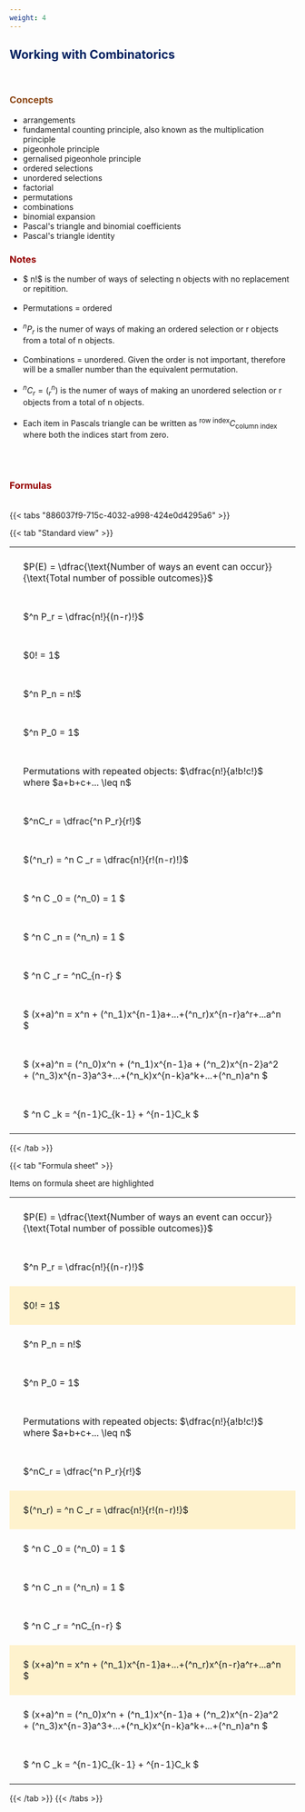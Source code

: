 ```yaml
---
weight: 4
---
```


## <span style="color:RGB(0,32,96"> Working with Combinatorics </span> 
<br>

### <span style="color:RGB(139,69,19)"> Concepts  </span>


* arrangements
* fundamental counting principle, also known as the multiplication principle
* pigeonhole principle
* gernalised pigeonhole principle
* ordered selections
* unordered selections
* factorial
* permutations
* combinations
* binomial expansion
* Pascal's triangle and binomial coefficients
* Pascal's triangle identity


### <span style="color:RGB(150,0,0)">  Notes </span>


* $ n!$ is the number of ways of selecting n objects with no replacement or repitition.
<BR><BR>
* Permutations = ordered
<BR><BR>
* $^nP_r$ is the numer of ways of making an ordered selection or r objects from a total of n objects.
<BR><BR>
* Combinations = unordered.  Given the order is not important, therefore will be a smaller number than the equivalent permutation.
<BR><BR>
* $^nC_r = (^n_r)$ is the numer of ways of making an unordered selection or r objects from a total of n objects.
<BR><BR>
* Each item in Pascals triangle can be written as $^{\text{row index}}C_{\text{column index}}$ where both the indices start from zero.
<BR><BR>



<br>


###  <span style="color:RGB(150,0,0)"> Formulas </span>
<br>
{{< tabs "886037f9-715c-4032-a998-424e0d4295a6" >}}

{{< tab "Standard view" >}}

<style type="text/css">
#T_42953 th.col_heading {
  text-align: left;
  font-size: 1em;
}
#T_42953 td {
  text-align: left;
  font-size: 1em;
  padding: 1.5em;
}
</style>
<table id="T_42953">
  <thead>
  </thead>
  <tbody>
    <tr>
      <td id="T_42953_row0_col0" class="data row0 col0" >$P(E) = \dfrac{\text{Number of ways an event can occur}}{\text{Total number of possible outcomes}}$</td>
    </tr>
    <tr>
      <td id="T_42953_row1_col0" class="data row1 col0" >$^n P_r = \dfrac{n!}{(n-r)!}$</td>
    </tr>
    <tr>
      <td id="T_42953_row2_col0" class="data row2 col0" >$0! = 1$</td>
    </tr>
    <tr>
      <td id="T_42953_row3_col0" class="data row3 col0" >$^n P_n = n!$</td>
    </tr>
    <tr>
      <td id="T_42953_row4_col0" class="data row4 col0" >$^n P_0 = 1$</td>
    </tr>
    <tr>
      <td id="T_42953_row5_col0" class="data row5 col0" >Permutations with repeated objects: $\dfrac{n!}{a!b!c!}$ where $a+b+c+... \leq n$</td>
    </tr>
    <tr>
      <td id="T_42953_row6_col0" class="data row6 col0" >$^nC_r = \dfrac{^n P_r}{r!}$</td>
    </tr>
    <tr>
      <td id="T_42953_row7_col0" class="data row7 col0" >$(^n_r) = ^n C _r = \dfrac{n!}{r!(n-r)!}$</td>
    </tr>
    <tr>
      <td id="T_42953_row8_col0" class="data row8 col0" >$ ^n C _0 = (^n_0) = 1 $</td>
    </tr>
    <tr>
      <td id="T_42953_row9_col0" class="data row9 col0" >$ ^n C _n = (^n_n) = 1 $</td>
    </tr>
    <tr>
      <td id="T_42953_row10_col0" class="data row10 col0" >$ ^n C _r = ^nC_{n-r} $</td>
    </tr>
    <tr>
      <td id="T_42953_row11_col0" class="data row11 col0" >$ (x+a)^n = x^n + (^n_1)x^{n-1}a+...+(^n_r)x^{n-r}a^r+...a^n    $</td>
    </tr>
    <tr>
      <td id="T_42953_row12_col0" class="data row12 col0" >$ (x+a)^n = (^n_0)x^n + (^n_1)x^{n-1}a + (^n_2)x^{n-2}a^2 + (^n_3)x^{n-3}a^3+...+(^n_k)x^{n-k}a^k+...+(^n_n)a^n $</td>
    </tr>
    <tr>
      <td id="T_42953_row13_col0" class="data row13 col0" >$ ^n C _k = ^{n-1}C_{k-1} + ^{n-1}C_k $</td>
    </tr>
  </tbody>
</table>
{{< /tab >}}

{{< tab "Formula sheet" >}}

Items on formula sheet are highlighted 
<br>
<style type="text/css">
#T_e3cb1 th.col_heading {
  text-align: left;
  font-size: 1em;
}
#T_e3cb1 td {
  text-align: left;
  font-size: 1em;
  padding: 1.5em;
}
#T_e3cb1_row0_col0, #T_e3cb1_row1_col0, #T_e3cb1_row3_col0, #T_e3cb1_row4_col0, #T_e3cb1_row5_col0, #T_e3cb1_row6_col0, #T_e3cb1_row8_col0, #T_e3cb1_row9_col0, #T_e3cb1_row10_col0, #T_e3cb1_row12_col0, #T_e3cb1_row13_col0 {
  background-color: rgba(0,0,0,0);
}
#T_e3cb1_row2_col0, #T_e3cb1_row7_col0, #T_e3cb1_row11_col0 {
  background-color: rgba(255,194,10, 0.2);
}
</style>
<table id="T_e3cb1">
  <thead>
  </thead>
  <tbody>
    <tr>
      <td id="T_e3cb1_row0_col0" class="data row0 col0" >$P(E) = \dfrac{\text{Number of ways an event can occur}}{\text{Total number of possible outcomes}}$</td>
    </tr>
    <tr>
      <td id="T_e3cb1_row1_col0" class="data row1 col0" >$^n P_r = \dfrac{n!}{(n-r)!}$</td>
    </tr>
    <tr>
      <td id="T_e3cb1_row2_col0" class="data row2 col0" >$0! = 1$</td>
    </tr>
    <tr>
      <td id="T_e3cb1_row3_col0" class="data row3 col0" >$^n P_n = n!$</td>
    </tr>
    <tr>
      <td id="T_e3cb1_row4_col0" class="data row4 col0" >$^n P_0 = 1$</td>
    </tr>
    <tr>
      <td id="T_e3cb1_row5_col0" class="data row5 col0" >Permutations with repeated objects: $\dfrac{n!}{a!b!c!}$ where $a+b+c+... \leq n$</td>
    </tr>
    <tr>
      <td id="T_e3cb1_row6_col0" class="data row6 col0" >$^nC_r = \dfrac{^n P_r}{r!}$</td>
    </tr>
    <tr>
      <td id="T_e3cb1_row7_col0" class="data row7 col0" >$(^n_r) = ^n C _r = \dfrac{n!}{r!(n-r)!}$</td>
    </tr>
    <tr>
      <td id="T_e3cb1_row8_col0" class="data row8 col0" >$ ^n C _0 = (^n_0) = 1 $</td>
    </tr>
    <tr>
      <td id="T_e3cb1_row9_col0" class="data row9 col0" >$ ^n C _n = (^n_n) = 1 $</td>
    </tr>
    <tr>
      <td id="T_e3cb1_row10_col0" class="data row10 col0" >$ ^n C _r = ^nC_{n-r} $</td>
    </tr>
    <tr>
      <td id="T_e3cb1_row11_col0" class="data row11 col0" >$ (x+a)^n = x^n + (^n_1)x^{n-1}a+...+(^n_r)x^{n-r}a^r+...a^n    $</td>
    </tr>
    <tr>
      <td id="T_e3cb1_row12_col0" class="data row12 col0" >$ (x+a)^n = (^n_0)x^n + (^n_1)x^{n-1}a + (^n_2)x^{n-2}a^2 + (^n_3)x^{n-3}a^3+...+(^n_k)x^{n-k}a^k+...+(^n_n)a^n $</td>
    </tr>
    <tr>
      <td id="T_e3cb1_row13_col0" class="data row13 col0" >$ ^n C _k = ^{n-1}C_{k-1} + ^{n-1}C_k $</td>
    </tr>
  </tbody>
</table>
{{< /tab >}}
{{< /tabs >}}